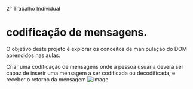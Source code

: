 2° Trabalho Individual 

# codificação de mensagens.
O objetivo deste projeto é explorar os conceitos de manipulação do DOM aprendidos nas
aulas.

Criar uma codificação de mensagens onde a pessoa usuária
deverá ser capaz de inserir uma mensagem a ser codificada
ou decodificada, e receber o retorno da mensagem
![image](https://user-images.githubusercontent.com/113525688/195705814-6dfc880a-3ab0-43b4-ba23-95adb896cc56.png)
